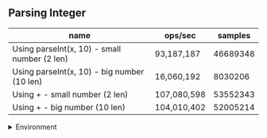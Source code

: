 ## Parsing Integer

|name|ops/sec|samples|
|-|-|-|
|Using parseInt(x, 10) - small number (2 len)|93,187,187|46689348|
|Using parseInt(x, 10) - big number (10 len)|16,060,192|8030206|
|Using + - small number (2 len)|107,080,598|53552343|
|Using + - big number (10 len)|104,010,402|52005214|


<details>
<summary>Environment</summary>

* __Machine:__ linux x64 | 4 vCPUs | 7.6GB Mem
* __Run:__ Thu Sep 04 2025 18:30:46 GMT+0000 (Coordinated Universal Time)
* __Node:__ `v18.20.7`
</details>

<!--
{"environment":{"platform":"linux","arch":"x64","cpus":4,"totalMemory":7.597843170166016},"benchmarks":[{"name":"Using parseInt(x, 10) - small number (2 len)","samples":46689348,"opsSec":93187187.19796383},{"name":"Using parseInt(x, 10) - big number (10 len)","samples":8030206,"opsSec":16060192.00748988},{"name":"Using + - small number (2 len)","samples":53552343,"opsSec":107080598.86176965},{"name":"Using + - big number (10 len)","samples":52005214,"opsSec":104010402.20542024}]}-->
